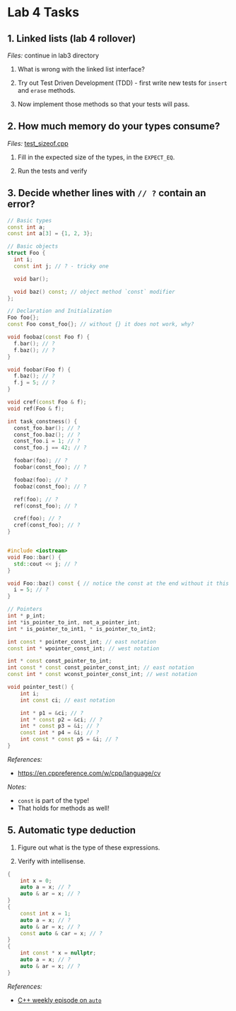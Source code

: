 # Lab 4 Tasks

## 1. Linked lists (lab 4 rollover)

*Files:* continue in lab3 directory

1. What is wrong with the linked list interface?

2. Try out Test Driven Development (TDD) - first write new tests for `insert` and `erase` methods.

3. Now implement those methods so that your tests will pass.


## 2. How much memory do your types consume?

*Files:* [test_sizeof.cpp](./test_sizeof.cpp)

1. Fill in the expected size of the types, in the `EXPECT_EQ`.

2. Run the tests and verify


## 3. Decide whether lines with `// ?` contain an error?

``` c++
// Basic types
const int a;
const int a[3] = {1, 2, 3};

// Basic objects
struct Foo {
  int i;
  const int j; // ? - tricky one

  void bar();

  void baz() const; // object method `const` modifier
};

// Declaration and Initialization
Foo foo{};
const Foo const_foo{}; // without {} it does not work, why?

void foobaz(const Foo f) {
  f.bar(); // ?
  f.baz(); // ?
}

void foobar(Foo f) {
  f.baz(); // ?
  f.j = 5; // ?
}

void cref(const Foo & f);
void ref(Foo & f);

int task_constness() {
  const_foo.bar(); // ?
  const_foo.baz(); // ?
  const_foo.i = 1; // ?
  const_foo.j == 42; // ?

  foobar(foo); // ?
  foobar(const_foo); // ?

  foobaz(foo); // ?
  foobaz(const_foo); // ?

  ref(foo); // ?
  ref(const_foo); // ?

  cref(foo); // ?
  cref(const_foo); // ?
}


#include <iostream>
void Foo::bar() {
  std::cout << j; // ?
}

void Foo::baz() const { // notice the const at the end without it this is invalid!
  i = 5; // ?
}

// Pointers
int * p_int;
int *is_pointer_to_int, not_a_pointer_int;
int * is_pointer_to_int1, * is_pointer_to_int2;

int const * pointer_const_int; // east notation
const int * wpointer_const_int; // west notation

int * const const_pointer_to_int;
int const * const const_pointer_const_int; // east notation
const int * const wconst_pointer_const_int; // west notation

void pointer_test() {
    int i;
    int const ci; // east notation

    int * p1 = &ci; // ?
    int * const p2 = &ci; // ?
    int * const p3 = &i; // ?
    const int * p4 = &i; // ?
    int const * const p5 = &i; // ?
}
```

*References:*
* https://en.cppreference.com/w/cpp/language/cv

*Notes:*
* `const` is part of the type!
* That holds for methods as well!

## 5. Automatic type deduction

1. Figure out what is the type of these expressions.

2. Verify with intellisense.

``` c++
{
    int x = 0;
    auto a = x; // ?
    auto & ar = x; // ?
}
{
    const int x = 1;
    auto a = x; // ?
    auto & ar = x; // ?
    const auto & car = x; // ?
}
{
    int const * x = nullptr;
    auto a = x; // ?
    auto & ar = x; // ?
}
```

*References:*
* [C++ weekly episode on `auto`](https://www.youtube.com/watch?v=tn69TCMdYbQ&ab_channel=C%E1%90%A9%E1%90%A9WeeklyWithJasonTurner)
